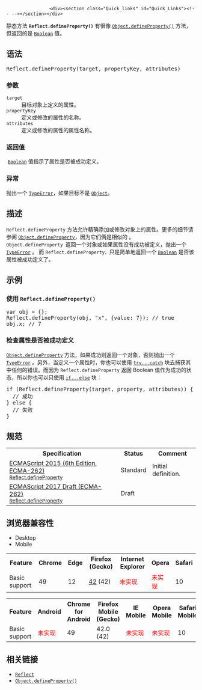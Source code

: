 
                
                  
                    <div><section class="Quick_links" id="Quick_Links"><!-- --></section></div>

<p>&#x9759;&#x6001;&#x65B9;&#x6CD5; <code><strong>Reflect</strong></code><strong><code>.defineProperty()</code></strong> &#x6709;&#x5F88;&#x50CF; <a title="Object.defineProperty() &#x65B9;&#x6CD5;&#x4F1A;&#x76F4;&#x63A5;&#x5728;&#x4E00;&#x4E2A;&#x5BF9;&#x8C61;&#x4E0A;&#x5B9A;&#x4E49;&#x4E00;&#x4E2A;&#x65B0;&#x5C5E;&#x6027;&#xFF0C;&#x6216;&#x8005;&#x4FEE;&#x6539;&#x4E00;&#x4E2A;&#x5DF2;&#x7ECF;&#x5B58;&#x5728;&#x7684;&#x5C5E;&#x6027;&#xFF0C; &#x5E76;&#x8FD4;&#x56DE;&#x8FD9;&#x4E2A;&#x5BF9;&#x8C61;&#x3002;" href="/zh-CN/docs/Web/JavaScript/Reference/Global_Objects/Object/defineProperty"><code>Object.defineProperty()</code></a> &#x65B9;&#x6CD5;&#xFF0C;&#x4F46;&#x8FD4;&#x56DE;&#x7684;&#x662F;&#xA0;<a title="&#x6B64;&#x9875;&#x9762;&#x4ECD;&#x672A;&#x88AB;&#x672C;&#x5730;&#x5316;, &#x671F;&#x5F85;&#x60A8;&#x7684;&#x7FFB;&#x8BD1;!" href="/zh-CN/docs/Web/JavaScript/Reference/Boolean"><code>Boolean</code></a> &#x503C;&#x3002;</p>

<h2 id="&#x8BED;&#x6CD5;">&#x8BED;&#x6CD5;</h2>

<pre class="syntaxbox">Reflect.defineProperty(target, propertyKey, attributes)
</pre>

<h3 id="&#x53C2;&#x6570;">&#x53C2;&#x6570;</h3>

<dl>
 <dt><code>target</code></dt>
 <dd>&#x76EE;&#x6807;&#x5BF9;&#x8C61;&#x4E0A;&#x5B9A;&#x4E49;&#x7684;&#x5C5E;&#x6027;&#x3002;</dd>
 <dt><code>propertyKey</code></dt>
 <dd>&#x5B9A;&#x4E49;&#x6216;&#x4FEE;&#x6539;&#x7684;&#x5C5E;&#x6027;&#x7684;&#x540D;&#x79F0;&#x3002;</dd>
 <dt><code>attributes</code></dt>
 <dd>&#x5B9A;&#x4E49;&#x6216;&#x4FEE;&#x6539;&#x7684;&#x5C5E;&#x6027;&#x7684;&#x5C5E;&#x6027;&#x540D;&#x79F0;&#x3002;</dd>
</dl>

<h3 id="&#x8FD4;&#x56DE;&#x503C;">&#x8FD4;&#x56DE;&#x503C;</h3>

<p>&#xA0;<a title="&#x6B64;&#x9875;&#x9762;&#x4ECD;&#x672A;&#x88AB;&#x672C;&#x5730;&#x5316;, &#x671F;&#x5F85;&#x60A8;&#x7684;&#x7FFB;&#x8BD1;!" href="/zh-CN/docs/Web/JavaScript/Reference/Boolean"><code>Boolean</code></a> &#x503C;&#x6307;&#x793A;&#x4E86;&#x5C5E;&#x6027;&#x662F;&#x5426;&#x88AB;&#x6210;&#x529F;&#x5B9A;&#x4E49;&#x3002;</p>

<h3 id="&#x5F02;&#x5E38;">&#x5F02;&#x5E38;</h3>

<p>&#x629B;&#x51FA;&#x4E00;&#x4E2A; <a title="TypeError&#xFF08;&#x7C7B;&#x578B;&#x9519;&#x8BEF;&#xFF09;&#xA0;&#x5BF9;&#x8C61;&#x7528;&#x6765;&#x8868;&#x793A;&#x503C;&#x7684;&#x7C7B;&#x578B;&#x975E;&#x9884;&#x671F;&#x7C7B;&#x578B;&#x65F6;&#x53D1;&#x751F;&#x7684;&#x9519;&#x8BEF;&#x3002;" href="/zh-CN/docs/Web/JavaScript/Reference/Global_Objects/TypeError"><code>TypeError</code></a>&#xFF0C;&#x5982;&#x679C;&#x76EE;&#x6807;&#x4E0D;&#x662F;&#xA0;<a title="Object &#x6784;&#x9020;&#x51FD;&#x6570;&#x521B;&#x5EFA;&#x4E00;&#x4E2A;&#x5BF9;&#x8C61;&#x5305;&#x88C5;&#xFF08;object wrapper&#xFF09;&#x3002;" href="/zh-CN/docs/Web/JavaScript/Reference/Global_Objects/Object"><code>Object</code></a>&#x3002;</p>

<h2 id="&#x63CF;&#x8FF0;">&#x63CF;&#x8FF0;</h2>

<p><code>Reflect.defineProperty</code> &#x65B9;&#x6CD5;&#x5141;&#x8BB8;&#x7CBE;&#x786E;&#x6DFB;&#x52A0;&#x6216;&#x4FEE;&#x6539;&#x5BF9;&#x8C61;&#x4E0A;&#x7684;&#x5C5E;&#x6027;&#x3002;&#x66F4;&#x591A;&#x7684;&#x7EC6;&#x8282;&#x8BF7;&#x53C2;&#x9605; <a title="Object.defineProperty() &#x65B9;&#x6CD5;&#x4F1A;&#x76F4;&#x63A5;&#x5728;&#x4E00;&#x4E2A;&#x5BF9;&#x8C61;&#x4E0A;&#x5B9A;&#x4E49;&#x4E00;&#x4E2A;&#x65B0;&#x5C5E;&#x6027;&#xFF0C;&#x6216;&#x8005;&#x4FEE;&#x6539;&#x4E00;&#x4E2A;&#x5DF2;&#x7ECF;&#x5B58;&#x5728;&#x7684;&#x5C5E;&#x6027;&#xFF0C; &#x5E76;&#x8FD4;&#x56DE;&#x8FD9;&#x4E2A;&#x5BF9;&#x8C61;&#x3002;" href="/zh-CN/docs/Web/JavaScript/Reference/Global_Objects/Object/defineProperty"><code>Object.defineProperty</code></a>&#xFF0C;&#x56E0;&#x4E3A;&#x5B83;&#x4EEC;&#x4FE9;&#x662F;&#x76F8;&#x4F3C;&#x7684;&#xA0;&#x3002;<code>Object.defineProperty&#xA0;</code>&#x8FD4;&#x56DE;&#x4E00;&#x4E2A;&#x5BF9;&#x8C61;&#x6216;&#x5982;&#x679C;&#x5C5E;&#x6027;&#x6CA1;&#x6709;&#x6210;&#x529F;&#x88AB;&#x5B9A;&#x4E49;&#xFF0C;&#x629B;&#x51FA;&#x4E00;&#x4E2A; <a title="TypeError&#xFF08;&#x7C7B;&#x578B;&#x9519;&#x8BEF;&#xFF09;&#xA0;&#x5BF9;&#x8C61;&#x7528;&#x6765;&#x8868;&#x793A;&#x503C;&#x7684;&#x7C7B;&#x578B;&#x975E;&#x9884;&#x671F;&#x7C7B;&#x578B;&#x65F6;&#x53D1;&#x751F;&#x7684;&#x9519;&#x8BEF;&#x3002;" href="/zh-CN/docs/Web/JavaScript/Reference/Global_Objects/TypeError"><code>TypeError</code></a> &#x3002; &#x800C;&#xA0;<code>Reflect.defineProperty&#xFF0C;</code>&#x53EA;&#x662F;&#x7B80;&#x5355;&#x5730;&#x8FD4;&#x56DE;&#x4E00;&#x4E2A; <a title="&#x6B64;&#x9875;&#x9762;&#x4ECD;&#x672A;&#x88AB;&#x672C;&#x5730;&#x5316;, &#x671F;&#x5F85;&#x60A8;&#x7684;&#x7FFB;&#x8BD1;!" href="/zh-CN/docs/Web/JavaScript/Reference/Boolean"><code>Boolean</code></a> &#x662F;&#x5426;&#x8BE5;&#x5C5E;&#x6027;&#x88AB;&#x6210;&#x529F;&#x5B9A;&#x4E49;&#x4E86;&#x3002;</p>

<h2 id="&#x793A;&#x4F8B;">&#x793A;&#x4F8B;</h2>

<h3 id="&#x4F7F;&#x7528;_Reflect.defineProperty()">&#x4F7F;&#x7528;&#xA0;<code>Reflect.defineProperty()</code></h3>

<pre class="brush: js">var obj = {};
Reflect.defineProperty(obj, &quot;x&quot;, {value: 7}); // true
obj.x; // 7
</pre>

<h3 id="&#x68C0;&#x67E5;&#x5C5E;&#x6027;&#x662F;&#x5426;&#x88AB;&#x6210;&#x529F;&#x5B9A;&#x4E49;">&#x68C0;&#x67E5;&#x5C5E;&#x6027;&#x662F;&#x5426;&#x88AB;&#x6210;&#x529F;&#x5B9A;&#x4E49;</h3>

<p><a title="Object.defineProperty() &#x65B9;&#x6CD5;&#x4F1A;&#x76F4;&#x63A5;&#x5728;&#x4E00;&#x4E2A;&#x5BF9;&#x8C61;&#x4E0A;&#x5B9A;&#x4E49;&#x4E00;&#x4E2A;&#x65B0;&#x5C5E;&#x6027;&#xFF0C;&#x6216;&#x8005;&#x4FEE;&#x6539;&#x4E00;&#x4E2A;&#x5DF2;&#x7ECF;&#x5B58;&#x5728;&#x7684;&#x5C5E;&#x6027;&#xFF0C; &#x5E76;&#x8FD4;&#x56DE;&#x8FD9;&#x4E2A;&#x5BF9;&#x8C61;&#x3002;" href="/zh-CN/docs/Web/JavaScript/Reference/Global_Objects/Object/defineProperty"><code>Object.defineProperty</code></a> &#x65B9;&#x6CD5;&#xFF0C;&#x5982;&#x679C;&#x6210;&#x529F;&#x5219;&#x8FD4;&#x56DE;&#x4E00;&#x4E2A;&#x5BF9;&#x8C61;&#xFF0C;&#x5426;&#x5219;&#x629B;&#x51FA;&#x4E00;&#x4E2A; <a title="TypeError&#xFF08;&#x7C7B;&#x578B;&#x9519;&#x8BEF;&#xFF09;&#xA0;&#x5BF9;&#x8C61;&#x7528;&#x6765;&#x8868;&#x793A;&#x503C;&#x7684;&#x7C7B;&#x578B;&#x975E;&#x9884;&#x671F;&#x7C7B;&#x578B;&#x65F6;&#x53D1;&#x751F;&#x7684;&#x9519;&#x8BEF;&#x3002;" href="/zh-CN/docs/Web/JavaScript/Reference/Global_Objects/TypeError"><code>TypeError</code></a> &#x3002;&#x53E6;&#x5916;&#xFF0C;&#x5F53;&#x5B9A;&#x4E49;&#x4E00;&#x4E2A;&#x5C5E;&#x6027;&#x65F6;&#xFF0C;&#x4F60;&#x4E5F;&#x53EF;&#x4EE5;&#x4F7F;&#x7528;&#xA0;<code><a href="/en-US/docs/Web/JavaScript/Reference/Statements/try...catch">try...catch</a></code> &#x5757;&#x53BB;&#x6355;&#x83B7;&#x5176;&#x4E2D;&#x4EFB;&#x4F55;&#x7684;&#x9519;&#x8BEF;&#x3002;&#x800C;&#x56E0;&#x4E3A; <code>Reflect.defineProperty</code> &#x8FD4;&#x56DE; Boolean &#x503C;&#x4F5C;&#x4E3A;&#x6210;&#x529F;&#x7684;&#x72B6;&#x6001;&#xFF0C;&#x6240;&#x4EE5;&#x4F60;&#x4E5F;&#x53EF;&#x4EE5;&#x53EA;&#x4F7F;&#x7528;&#xA0;<code><a href="/en-US/docs/Web/JavaScript/Reference/Statements/if...else">if...else</a></code> &#x5757;&#xFF1A;</p>

<pre class="brush: js">if (Reflect.defineProperty(target, property, attributes)) {
  // &#x6210;&#x529F;
} else {
  // &#x5931;&#x8D25;
}</pre>

<h2 id="&#x89C4;&#x8303;">&#x89C4;&#x8303;</h2>

<table class="standard-table">
 <tbody>
  <tr>
   <th scope="col">Specification</th>
   <th scope="col">Status</th>
   <th scope="col">Comment</th>
  </tr>
  <tr>
   <td><a lang="en" hreflang="en" href="http://www.ecma-international.org/ecma-262/6.0/#sec-reflect.defineproperty" class="external">ECMAScript 2015 (6th Edition, ECMA-262)<br><small lang="zh-CN">Reflect.defineProperty</small></a></td>
   <td><span class="spec-Standard">Standard</span></td>
   <td>Initial definition.</td>
  </tr>
  <tr>
   <td><a lang="en" hreflang="en" href="https://tc39.github.io/ecma262/#sec-reflect.defineproperty" class="external">ECMAScript 2017 Draft (ECMA-262)<br><small lang="zh-CN">Reflect.defineProperty</small></a></td>
   <td><span class="spec-Draft">Draft</span></td>
   <td>&#xA0;</td>
  </tr>
 </tbody>
</table>

<h2 id="&#x6D4F;&#x89C8;&#x5668;&#x517C;&#x5BB9;&#x6027;">&#x6D4F;&#x89C8;&#x5668;&#x517C;&#x5BB9;&#x6027;</h2>

<p></p><div class="htab"> 
    <a name="AutoCompatibilityTable" id="AutoCompatibilityTable"></a> 
    <ul> 
        <li class="selected"><a>Desktop</a></li> 
        <li><a>Mobile</a></li> 
    </ul> 
</div><p></p>

<div id="compat-desktop">
<table class="compat-table">
 <tbody>
  <tr>
   <th>Feature</th>
   <th>Chrome</th>
   <th>Edge</th>
   <th>Firefox (Gecko)</th>
   <th>Internet Explorer</th>
   <th>Opera</th>
   <th>Safari</th>
  </tr>
  <tr>
   <td>Basic support</td>
   <td>49</td>
   <td>12</td>
   <td><a title="Released on 2015-11-03." href="/en-US/Firefox/Releases/42">42</a> (42)</td>
   <td><span style="color: #f00;">&#x672A;&#x5B9E;&#x73B0;</span></td>
   <td><span style="color: #f00;">&#x672A;&#x5B9E;&#x73B0;</span></td>
   <td>10</td>
  </tr>
 </tbody>
</table>
</div>

<div id="compat-mobile">
<table class="compat-table">
 <tbody>
  <tr>
   <th>Feature</th>
   <th>Android</th>
   <th>Chrome for Android</th>
   <th>Firefox Mobile (Gecko)</th>
   <th>IE Mobile</th>
   <th>Opera Mobile</th>
   <th>Safari Mobile</th>
  </tr>
  <tr>
   <td>Basic support</td>
   <td><span style="color: #f00;">&#x672A;&#x5B9E;&#x73B0;</span></td>
   <td>49</td>
   <td>42.0 (42)</td>
   <td><span style="color: #f00;">&#x672A;&#x5B9E;&#x73B0;</span></td>
   <td><span style="color: #f00;">&#x672A;&#x5B9E;&#x73B0;</span></td>
   <td>10</td>
  </tr>
 </tbody>
</table>
</div>

<h2 id="&#x76F8;&#x5173;&#x94FE;&#x63A5;">&#x76F8;&#x5173;&#x94FE;&#x63A5;</h2>

<ul>
 <li><a title="Reflect &#x5BF9;&#x8C61;&#x63D0;&#x4F9B;&#x4E86;&#x82E5;&#x5E72;&#x4E2A;&#x80FD;&#x5BF9;&#x4EFB;&#x610F;&#x5BF9;&#x8C61;&#x8FDB;&#x884C;&#x67D0;&#x79CD;&#x7279;&#x5B9A;&#x7684;&#x53EF;&#x62E6;&#x622A;&#x64CD;&#x4F5C;&#xFF08;interceptable operation&#xFF09;&#x7684;&#x65B9;&#x6CD5;&#x3002;" href="/zh-CN/docs/Web/JavaScript/Reference/Global_Objects/Reflect"><code>Reflect</code></a></li>
 <li><a title="Object.defineProperty() &#x65B9;&#x6CD5;&#x4F1A;&#x76F4;&#x63A5;&#x5728;&#x4E00;&#x4E2A;&#x5BF9;&#x8C61;&#x4E0A;&#x5B9A;&#x4E49;&#x4E00;&#x4E2A;&#x65B0;&#x5C5E;&#x6027;&#xFF0C;&#x6216;&#x8005;&#x4FEE;&#x6539;&#x4E00;&#x4E2A;&#x5DF2;&#x7ECF;&#x5B58;&#x5728;&#x7684;&#x5C5E;&#x6027;&#xFF0C; &#x5E76;&#x8FD4;&#x56DE;&#x8FD9;&#x4E2A;&#x5BF9;&#x8C61;&#x3002;" href="/zh-CN/docs/Web/JavaScript/Reference/Global_Objects/Object/defineProperty"><code>Object.defineProperty()</code></a></li>
</ul>
                  
                
              